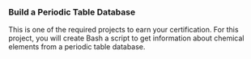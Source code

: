 ### Build a Periodic Table Database

This is one of the required projects to earn your certification. For this project, you will create Bash a script to get information about chemical elements from a periodic table database.
